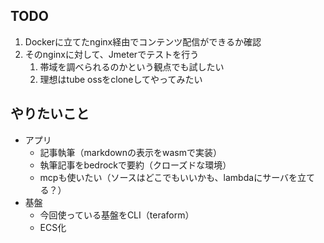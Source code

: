 ## TODO
1. Dockerに立てたnginx経由でコンテンツ配信ができるか確認
2. そのnginxに対して、Jmeterでテストを行う
   1. 帯域を調べられるのかという観点でも試したい
   2. 理想はtube ossをcloneしてやってみたい


## やりたいこと
- アプリ
  - 記事執筆（markdownの表示をwasmで実装）
  - 執筆記事をbedrockで要約（クローズドな環境）
  - mcpも使いたい（ソースはどこでもいいかも、lambdaにサーバを立てる？）
- 基盤
  - 今回使っている基盤をCLI（teraform）
  - ECS化